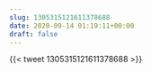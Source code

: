 ```yaml
---
slug: 1305315121611378688
date: 2020-09-14 01:19:11+00:00
draft: false
---
```


{{< tweet 1305315121611378688 >}}
